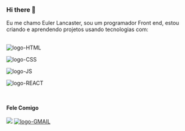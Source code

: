 ### Hi there 👋

<p>Eu me chamo Euler Lancaster, sou um programador Front end, estou criando e aprendendo projetos usando tecnologias com:
<br>
<br>
<p><img src="https://img.shields.io/badge/HTML5-E34F26?style=for-the-badge&logo=html5&logoColor=white" alt="logo-HTML"/></p>
<p><img src="https://img.shields.io/badge/CSS3-1572B6?style=for-the-badge&logo=css3&logoColor=white" alt="logo-CSS"/></p>
<p><img src="https://img.shields.io/badge/JavaScript-323330?style=for-the-badge&logo=javascript&logoColor=F7DF1E" alt="logo-JS"/></p>
<p><img src="https://img.shields.io/badge/React-20232A?style=for-the-badge&logo=react&logoColor=61DAFB" alt="logo-REACT"/></p>
<br>
<br>
<b>Fele Comigo</b>
<br>
<br>
<a href="https://www.linkedin.com/in/euler-lancaster-021a04302/"><img src="https://img.shields.io/badge/LinkedIn-0077B5?style=for-the-badge&logo=linkedin&logoColor=white"/></a>
<a href="https://mail.google.com/mail/u/0/#inbox"><img src="https://img.shields.io/badge/Gmail-D14836?style=for-the-badge&logo=gmail&logoColor=white" alt="logo-GMAIL"/></a>

